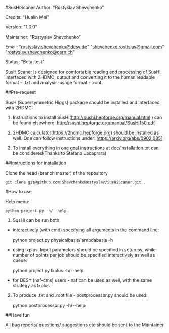 #SusHiScaner
Author:     "Rostyslav Shevchenko"

Credits:    "Hualin Mei"

Version:    "1.0.0"

Maintainer: "Rostyslav Shevchenko"

Email:      "rostyslav.shevchenko@desy.de"
            "shevchenko.rostislav@gmail.com"
            "rostyslav.shevchenko@cern.ch"

Status:     "Beta-test"

SusHiScaner is designed for comfortable reading and processing of SusHi, interfaced
with 2HDMC, output and converting it to the human readable format - .txt and
analysis-usage format - .root.

##Pre-request

SusHi(Supersymmetric Higgs) package should be installed and interfaced
with 2HDMC:
1. Instructions to install SusHi(http://sushi.hepforge.org/manual.html ) can be
found elsewhere: http://sushi.hepforge.org/manual/SusHi150.pdf

2. 2HDMC calculator(https://2hdmc.hepforge.org) should be installed as well.
One can follow instructions under: https://arxiv.org/abs/0902.0851

3. To install everything in one goal instructions at doc/installation.txt
can be considered(Thanks to Stefano Lacaprara)

##Instructions for installation

Clone the head (branch master) of the repository

    git clone git@github.com:ShevchenkoRostyslav/SusHiScaner.git .

#How to use

Help menu:

    python project.py -h/--help

1. SusHi can be run both:
- interactively (with cmd) specifying all arguments in the command line:

    python project.py physicalbasis/lambdabasis -h

- using lxplus. Input parameters should be specified in setup.py,
  while number of points per job should be specified interactively as well as
  queue:

    python project.py lxplus -h/--help

- for DESY (naf-cms) users - naf can be used as well, with the same strategy as
  lxplus

2. To produce .txt and .root file - postprocessor.py should be used:

    python postprocessor.py -h/--help

##Have fun

All bug reports/ questions/ suggestions etc should be sent to the Maintainer
